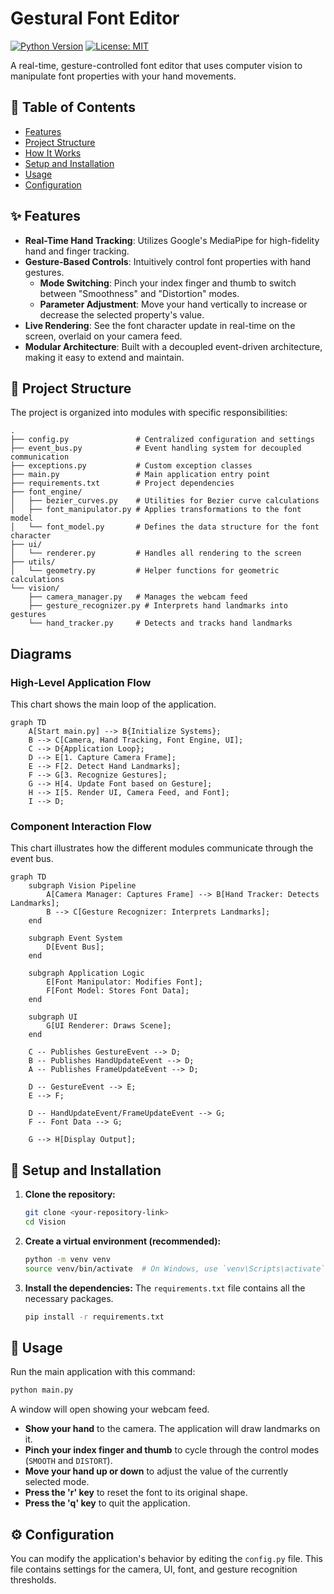 # Gestural Font Editor

[![Python Version](https://img.shields.io/badge/python-3.9%2B-blue.svg)](https://www.python.org/downloads/)
[![License: MIT](https://img.shields.io/badge/License-MIT-yellow.svg)](https://opensource.org/licenses/MIT)

A real-time, gesture-controlled font editor that uses computer vision to manipulate font properties with your hand movements.


## 📜 Table of Contents
- [Features](#-features)
- [Project Structure](#-project-structure)
- [How It Works](#-how-it-works)
- [Setup and Installation](#-setup-and-installation)
- [Usage](#-usage)
- [Configuration](#-configuration)

## ✨ Features

*   **Real-Time Hand Tracking**: Utilizes Google's MediaPipe for high-fidelity hand and finger tracking.
*   **Gesture-Based Controls**: Intuitively control font properties with hand gestures.
    *   **Mode Switching**: Pinch your index finger and thumb to switch between "Smoothness" and "Distortion" modes.
    *   **Parameter Adjustment**: Move your hand vertically to increase or decrease the selected property's value.
*   **Live Rendering**: See the font character update in real-time on the screen, overlaid on your camera feed.
*   **Modular Architecture**: Built with a decoupled event-driven architecture, making it easy to extend and maintain.

## 📂 Project Structure

The project is organized into modules with specific responsibilities:

```
.
├── config.py               # Centralized configuration and settings
├── event_bus.py            # Event handling system for decoupled communication
├── exceptions.py           # Custom exception classes
├── main.py                 # Main application entry point
├── requirements.txt        # Project dependencies
├── font_engine/
│   ├── bezier_curves.py    # Utilities for Bezier curve calculations
│   ├── font_manipulator.py # Applies transformations to the font model
│   └── font_model.py       # Defines the data structure for the font character
├── ui/
│   └── renderer.py         # Handles all rendering to the screen
├── utils/
│   └── geometry.py         # Helper functions for geometric calculations
└── vision/
    ├── camera_manager.py   # Manages the webcam feed
    ├── gesture_recognizer.py # Interprets hand landmarks into gestures
    └── hand_tracker.py     # Detects and tracks hand landmarks
```

## Diagrams

### High-Level Application Flow

This chart shows the main loop of the application.

```mermaid
graph TD
    A[Start main.py] --> B{Initialize Systems};
    B --> C[Camera, Hand Tracking, Font Engine, UI];
    C --> D{Application Loop};
    D --> E[1. Capture Camera Frame];
    E --> F[2. Detect Hand Landmarks];
    F --> G[3. Recognize Gestures];
    G --> H[4. Update Font based on Gesture];
    H --> I[5. Render UI, Camera Feed, and Font];
    I --> D;
```

### Component Interaction Flow

This chart illustrates how the different modules communicate through the event bus.

```mermaid
graph TD
    subgraph Vision Pipeline
        A[Camera Manager: Captures Frame] --> B[Hand Tracker: Detects Landmarks];
        B --> C[Gesture Recognizer: Interprets Landmarks];
    end

    subgraph Event System
        D[Event Bus];
    end

    subgraph Application Logic
        E[Font Manipulator: Modifies Font];
        F[Font Model: Stores Font Data];
    end

    subgraph UI
        G[UI Renderer: Draws Scene];
    end

    C -- Publishes GestureEvent --> D;
    B -- Publishes HandUpdateEvent --> D;
    A -- Publishes FrameUpdateEvent --> D;

    D -- GestureEvent --> E;
    E --> F;

    D -- HandUpdateEvent/FrameUpdateEvent --> G;
    F -- Font Data --> G;

    G --> H[Display Output];
```

## 🚀 Setup and Installation

1.  **Clone the repository:**
    ```bash
    git clone <your-repository-link>
    cd Vision
    ```

2.  **Create a virtual environment (recommended):**
    ```bash
    python -m venv venv
    source venv/bin/activate  # On Windows, use `venv\Scripts\activate`
    ```

3.  **Install the dependencies:**
    The `requirements.txt` file contains all the necessary packages.
    ```bash
    pip install -r requirements.txt
    ```

## 🏃 Usage

Run the main application with this command:

```bash
python main.py
```

A window will open showing your webcam feed.

*   **Show your hand** to the camera. The application will draw landmarks on it.
*   **Pinch your index finger and thumb** to cycle through the control modes (`SMOOTH` and `DISTORT`).
*   **Move your hand up or down** to adjust the value of the currently selected mode.
*   **Press the 'r' key** to reset the font to its original shape.
*   **Press the 'q' key** to quit the application.

## ⚙️ Configuration

You can modify the application's behavior by editing the `config.py` file. This file contains settings for the camera, UI, font, and gesture recognition thresholds.
